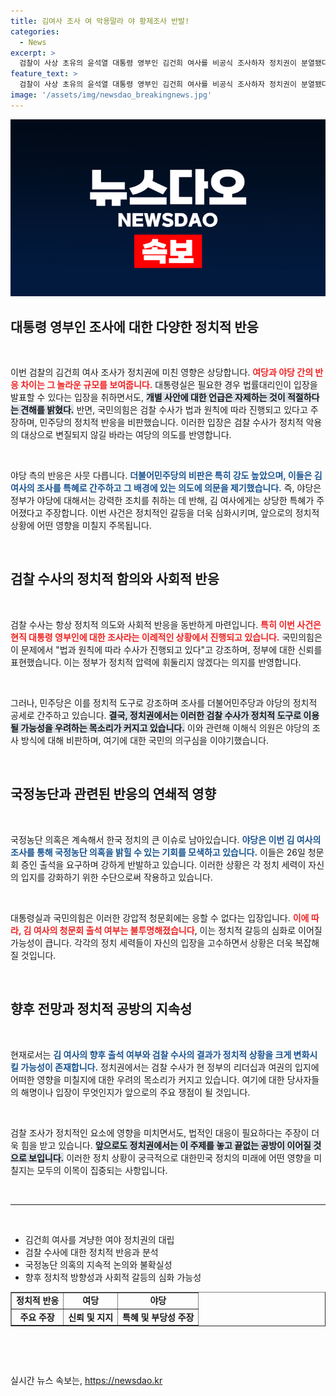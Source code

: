 ```yaml
---
title: 김여사 조사 여 악용말라 야 황제조사 반발!
categories:
  - News
excerpt: >
  검찰이 사상 초유의 윤석열 대통령 영부인 김건희 여사를 비공식 조사하자 정치권이 분열됐다. 여당은 수사에 신뢰를 보인 반면, 야당은 특혜 의혹을 제기하며 반발하고 있다. 김 여사의 청문회 출석은 불투명한 상황이다.
feature_text: >
  검찰이 사상 초유의 윤석열 대통령 영부인 김건희 여사를 비공식 조사하자 정치권이 분열됐다. 여당은 수사에 신뢰를 보인 반면, 야당은 특혜 의혹을 제기하며 반발하고 있다. 김 여사의 청문회 출석은 불투명한 상황이다.
image: '/assets/img/newsdao_breakingnews.jpg'
---
```


<p><img src="/assets/img/newsdao_breakingnews.jpg" alt="firstkoreanews 속보" /></p>

<h2 data-ke-size="size26">대통령 영부인 조사에 대한 다양한 정치적 반응</h2>

<p data-ke-size="size16">&nbsp;</p>

<p>이번 검찰의 김건희 여사 조사가 정치권에 미친 영향은 상당합니다. <b><span style="color: #ee2323;">여당과 야당 간의 반응 차이는 그 놀라운 규모를 보여줍니다.</span></b> 대통령실은 필요한 경우 법률대리인이 입장을 발표할 수 있다는 입장을 취하면서도, <b><span style="background-color: #21538527;">개별 사안에 대한 언급은 자제하는 것이 적절하다는 견해를 밝혔다.</span></b> 반면, 국민의힘은 검찰 수사가 법과 원칙에 따라 진행되고 있다고 주장하며, 민주당의 정치적 반응을 비판했습니다. 이러한 입장은 검찰 수사가 정치적 악용의 대상으로 변질되지 않길 바라는 여당의 의도를 반영합니다.</p>

<p data-ke-size="size16">&nbsp;</p>

<p>야당 측의 반응은 사뭇 다릅니다. <b><span style="color: #1a5490;">더불어민주당의 비판은 특히 강도 높았으며, 이들은 김 여사의 조사를 특혜로 간주하고 그 배경에 있는 의도에 의문을 제기했습니다.</span></b> 즉, 야당은 정부가 야당에 대해서는 강력한 조치를 취하는 데 반해, 김 여사에게는 상당한 특혜가 주어졌다고 주장합니다. 이번 사건은 정치적인 갈등을 더욱 심화시키며, 앞으로의 정치적 상황에 어떤 영향을 미칠지 주목됩니다.</p>

<p data-ke-size="size16">&nbsp;</p>

<h2 data-ke-size="size26">검찰 수사의 정치적 함의와 사회적 반응</h2>

<p data-ke-size="size16">&nbsp;</p>

<p>검찰 수사는 항상 정치적 의도와 사회적 반응을 동반하게 마련입니다. <b><span style="color: #ee2323;">특히 이번 사건은 현직 대통령 영부인에 대한 조사라는 이례적인 상황에서 진행되고 있습니다.</span></b> 국민의힘은 이 문제에서 "법과 원칙에 따라 수사가 진행되고 있다"고 강조하며, 정부에 대한 신뢰를 표현했습니다. 이는 정부가 정치적 압력에 휘둘리지 않겠다는 의지를 반영합니다. </p>

<p data-ke-size="size16">&nbsp;</p>

<p>그러나, 민주당은 이를 정치적 도구로 강조하며 조사를 더불어민주당과 야당의 정치적 공세로 간주하고 있습니다. <b><span style="background-color: #21538527;">결국, 정치권에서는 이러한 검찰 수사가 정치적 도구로 이용될 가능성을 우려하는 목소리가 커지고 있습니다.</span></b> 이와 관련해 이해식 의원은 야당의 조사 방식에 대해 비판하며, 여기에 대한 국민의 의구심을 이야기했습니다.</p>

<p data-ke-size="size16">&nbsp;</p>

<h2 data-ke-size="size26">국정농단과 관련된 반응의 연쇄적 영향</h2>

<p data-ke-size="size16">&nbsp;</p>

<p>국정농단 의혹은 계속해서 한국 정치의 큰 이슈로 남아있습니다. <b><span style="color: #1a5490;">야당은 이번 김 여사의 조사를 통해 국정농단 의혹을 밝힐 수 있는 기회를 모색하고 있습니다.</span></b> 이들은 26일 청문회 증인 출석을 요구하며 강하게 반발하고 있습니다. 이러한 상황은 각 정치 세력이 자신의 입지를 강화하기 위한 수단으로써 작용하고 있습니다.</p>

<p data-ke-size="size16">&nbsp;</p>

<p>대통령실과 국민의힘은 이러한 강압적 청문회에는 응할 수 없다는 입장입니다. <b><span style="color: #ee2323;">이에 따라, 김 여사의 청문회 출석 여부는 불투명해졌습니다</span></b>, 이는 정치적 갈등의 심화로 이어질 가능성이 큽니다. 각각의 정치 세력들이 자신의 입장을 고수하면서 상황은 더욱 복잡해질 것입니다.</p>

<p data-ke-size="size16">&nbsp;</p>

<h2 data-ke-size="size26">향후 전망과 정치적 공방의 지속성</h2>

<p data-ke-size="size16">&nbsp;</p>

<p>현재로서는 <b><span style="color: #1a5490;">김 여사의 향후 출석 여부와 검찰 수사의 결과가 정치적 상황을 크게 변화시킬 가능성이 존재합니다.</span></b> 정치권에서는 검찰 수사가 현 정부의 리더십과 여권의 입지에 어떠한 영향을 미칠지에 대한 우려의 목소리가 커지고 있습니다. 여기에 대한 당사자들의 해명이나 입장이 무엇인지가 앞으로의 주요 쟁점이 될 것입니다.</p>

<p data-ke-size="size16">&nbsp;</p>

<p>검찰 조사가 정치적인 요소에 영향을 미치면서도, 법적인 대응이 필요하다는 주장이 더욱 힘을 받고 있습니다. <b><span style="background-color: #21538527;">앞으로도 정치권에서는 이 주제를 놓고 끝없는 공방이 이어질 것으로 보입니다.</span></b> 이러한 정치 상황이 궁극적으로 대한민국 정치의 미래에 어떤 영향을 미칠지는 모두의 이목이 집중되는 사항입니다.</p>

<p data-ke-size="size16">&nbsp;</p>

<hr>

<p data-ke-size="size16">&nbsp;</p>

<ul>
    <li>김건희 여사를 겨냥한 여야 정치권의 대립</li>
    <li>검찰 수사에 대한 정치적 반응과 분석</li>
    <li>국정농단 의혹의 지속적 논의와 불확실성</li>
    <li>향후 정치적 방향성과 사회적 갈등의 심화 가능성</li>
</ul>

<table style="width: 100%;" border="1" cellspacing="0" cellpadding="0">
    <tbody>
        <tr>
            <td style="text-align: center; height: 17px;"><b>정치적 반응</b></td>
            <td style="text-align: center; height: 17px;"><b>여당</b></td>
            <td style="text-align: center; height: 17px;"><b>야당</b></td>
        </tr>
        <tr>
            <td style="text-align: center; height: 17px;"><b>주요 주장</b></td>
            <td style="text-align: center; height: 17px;"><b>신뢰 및 지지</b></td>
            <td style="text-align: center; height: 17px;"><b>특혜 및 부당성 주장</b></td>
        </tr>
    </tbody>
</table>

<p data-ke-size="size16">&nbsp;</p> 

<p data-ke-size="size16">&nbsp;</p>
실시간 뉴스 속보는, <a href="https://newsdao.kr" rel="dofollow">https://newsdao.kr</a>


